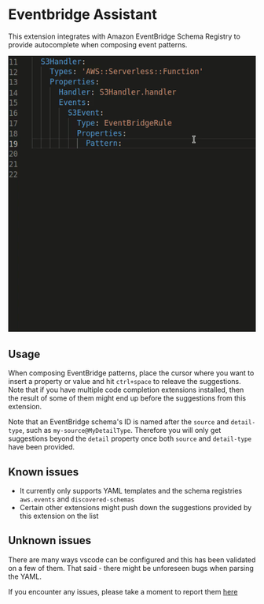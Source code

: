 # Eventbridge Assistant

This extension integrates with Amazon EventBridge Schema Registry to provide autocomplete when composing event patterns.

![Demo](./images/demo.gif)

## Usage
When composing EventBridge patterns, place the cursor where you want to insert a property or value and hit `ctrl+space` to releave the suggestions. Note that if you have multiple code completion extensions installed, then the result of some of them might end up before the suggestions from this extension.

Note that an EventBridge schema's ID is named after the `source` and `detail-type`, such as `my-source@MyDetailType`. Therefore you will only get suggestions beyond the `detail` property once both `source` and `detail-type` have been provided.

## Known issues

* It currently only supports YAML templates and the schema registries `aws.events` and `discovered-schemas`
* Certain other extensions might push down the suggestions provided by this extension on the list

## Unknown issues

There are many ways vscode can be configured and this has been validated on a few of them. That said - there might be unforeseen bugs when parsing the YAML.

If you encounter any issues, please take a moment to report them [here](https://github.com/mhlabs/eventbridge-assistant/issues)


